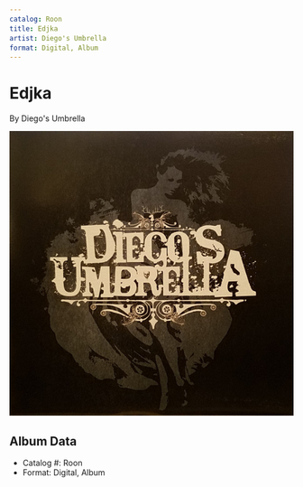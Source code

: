 ```yaml
---
catalog: Roon
title: Edjka
artist: Diego's Umbrella
format: Digital, Album
---
```


# Edjka

By Diego's Umbrella

![](../../assets/albumcovers/Diegos_Umbrella-Edjka.png)

## Album Data

- Catalog #: Roon
- Format: Digital, Album

